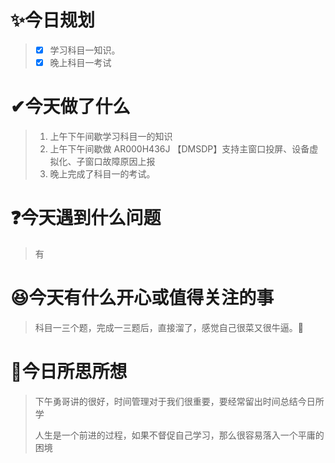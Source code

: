 # ✨今日规划

> - [X] 学习科目一知识。
> - [X] 晚上科目一考试

# ✔今天做了什么

> 1. 上午下午间歇学习科目一的知识
> 2. 上午下午间歇做 AR000H436J 【DMSDP】支持主窗口投屏、设备虚拟化、子窗口故障原因上报
> 3. 晚上完成了科目一的考试。

# ❓今天遇到什么问题

> 有

# 😆今天有什么开心或值得关注的事

> 科目一三个题，完成一三题后，直接溜了，感觉自己很菜又很牛逼。🤞

# 🤔今日所思所想

> 下午勇哥讲的很好，时间管理对于我们很重要，要经常留出时间总结今日所学
>
> 人生是一个前进的过程，如果不督促自己学习，那么很容易落入一个平庸的困境
